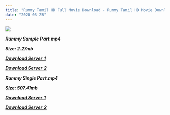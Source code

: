 ```yaml
---
title: "Rummy Tamil HD Full Movie Download - Rummy Tamil HD Movie Download"
date: "2020-03-25"
---
```


![](https://images.moviebuff.com/98f4737e-9546-4728-aa2b-77868514ee10?w=1000)

**_Rummy Sample Part.mp4_**

**_Size: 2.27mb_**

**_[Download Server 1](http://b6.wetransfer.vip/files/{300377c8a1a3ba2999b4bbe3381b1ea1a812b0b70d21946c68d529294a5c2999}20Actor{300377c8a1a3ba2999b4bbe3381b1ea1a812b0b70d21946c68d529294a5c2999}20Hits{300377c8a1a3ba2999b4bbe3381b1ea1a812b0b70d21946c68d529294a5c2999}20Collection/Vijay{300377c8a1a3ba2999b4bbe3381b1ea1a812b0b70d21946c68d529294a5c2999}20Sethupathi{300377c8a1a3ba2999b4bbe3381b1ea1a812b0b70d21946c68d529294a5c2999}20Movies{300377c8a1a3ba2999b4bbe3381b1ea1a812b0b70d21946c68d529294a5c2999}20Collection/Rummy{300377c8a1a3ba2999b4bbe3381b1ea1a812b0b70d21946c68d529294a5c2999}20(2014)/Rummy{300377c8a1a3ba2999b4bbe3381b1ea1a812b0b70d21946c68d529294a5c2999}20(2014){300377c8a1a3ba2999b4bbe3381b1ea1a812b0b70d21946c68d529294a5c2999}20Sample{300377c8a1a3ba2999b4bbe3381b1ea1a812b0b70d21946c68d529294a5c2999}20(640x360).mp4)_**

**_[Download Server 2](http://b6.wetransfer.vip/files/{300377c8a1a3ba2999b4bbe3381b1ea1a812b0b70d21946c68d529294a5c2999}20Actor{300377c8a1a3ba2999b4bbe3381b1ea1a812b0b70d21946c68d529294a5c2999}20Hits{300377c8a1a3ba2999b4bbe3381b1ea1a812b0b70d21946c68d529294a5c2999}20Collection/Vijay{300377c8a1a3ba2999b4bbe3381b1ea1a812b0b70d21946c68d529294a5c2999}20Sethupathi{300377c8a1a3ba2999b4bbe3381b1ea1a812b0b70d21946c68d529294a5c2999}20Movies{300377c8a1a3ba2999b4bbe3381b1ea1a812b0b70d21946c68d529294a5c2999}20Collection/Rummy{300377c8a1a3ba2999b4bbe3381b1ea1a812b0b70d21946c68d529294a5c2999}20(2014)/Rummy{300377c8a1a3ba2999b4bbe3381b1ea1a812b0b70d21946c68d529294a5c2999}20(2014){300377c8a1a3ba2999b4bbe3381b1ea1a812b0b70d21946c68d529294a5c2999}20Sample{300377c8a1a3ba2999b4bbe3381b1ea1a812b0b70d21946c68d529294a5c2999}20(640x360).mp4)_**

**_Rummy Single Part.mp4_**

**_Size: 507.41mb_**

**_[Download Server 1](http://b6.wetransfer.vip/files/{300377c8a1a3ba2999b4bbe3381b1ea1a812b0b70d21946c68d529294a5c2999}20Actor{300377c8a1a3ba2999b4bbe3381b1ea1a812b0b70d21946c68d529294a5c2999}20Hits{300377c8a1a3ba2999b4bbe3381b1ea1a812b0b70d21946c68d529294a5c2999}20Collection/Vijay{300377c8a1a3ba2999b4bbe3381b1ea1a812b0b70d21946c68d529294a5c2999}20Sethupathi{300377c8a1a3ba2999b4bbe3381b1ea1a812b0b70d21946c68d529294a5c2999}20Movies{300377c8a1a3ba2999b4bbe3381b1ea1a812b0b70d21946c68d529294a5c2999}20Collection/Rummy{300377c8a1a3ba2999b4bbe3381b1ea1a812b0b70d21946c68d529294a5c2999}20(2014)/Rummy{300377c8a1a3ba2999b4bbe3381b1ea1a812b0b70d21946c68d529294a5c2999}20(2014){300377c8a1a3ba2999b4bbe3381b1ea1a812b0b70d21946c68d529294a5c2999}20Single{300377c8a1a3ba2999b4bbe3381b1ea1a812b0b70d21946c68d529294a5c2999}20Part{300377c8a1a3ba2999b4bbe3381b1ea1a812b0b70d21946c68d529294a5c2999}20(640x360).mp4)_**

**_[Download Server 2](http://b6.wetransfer.vip/files/{300377c8a1a3ba2999b4bbe3381b1ea1a812b0b70d21946c68d529294a5c2999}20Actor{300377c8a1a3ba2999b4bbe3381b1ea1a812b0b70d21946c68d529294a5c2999}20Hits{300377c8a1a3ba2999b4bbe3381b1ea1a812b0b70d21946c68d529294a5c2999}20Collection/Vijay{300377c8a1a3ba2999b4bbe3381b1ea1a812b0b70d21946c68d529294a5c2999}20Sethupathi{300377c8a1a3ba2999b4bbe3381b1ea1a812b0b70d21946c68d529294a5c2999}20Movies{300377c8a1a3ba2999b4bbe3381b1ea1a812b0b70d21946c68d529294a5c2999}20Collection/Rummy{300377c8a1a3ba2999b4bbe3381b1ea1a812b0b70d21946c68d529294a5c2999}20(2014)/Rummy{300377c8a1a3ba2999b4bbe3381b1ea1a812b0b70d21946c68d529294a5c2999}20(2014){300377c8a1a3ba2999b4bbe3381b1ea1a812b0b70d21946c68d529294a5c2999}20Single{300377c8a1a3ba2999b4bbe3381b1ea1a812b0b70d21946c68d529294a5c2999}20Part{300377c8a1a3ba2999b4bbe3381b1ea1a812b0b70d21946c68d529294a5c2999}20(640x360).mp4)_**
